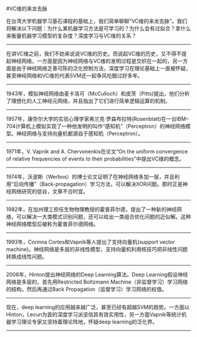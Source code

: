 #VC维的来龙去脉

在台湾大学机器学习基石课程的基础上，我们简单聊聊“VC维的来龙去脉”。我们将解决以下问题：为什么某机器学习方法是可学习的？为什么会有过拟合？拿什么来衡量机器学习模型的复杂度？深度学习与VC维的关系？

---

在讲VC维之前，我们不妨来说说VC维的历史。而说起VC维的历史，又不得不提起神经网络，一方面是因为神经网络与VC维的发明过程是交织在一起的，另一方面是由于神经网络乏善可陈的泛化控制方法，深度学习在理论基础上一直被怀疑，甚至神经网络和VC维的代表SVM还一起争风吃醋过好多年。

---

1943年，模拟神经网络由麦卡洛可（McCulloch）和皮茨（Pitts)提出，他们分析了理想化的人工神经元网络，并且指出了它们进行简单逻辑运算的机制。

---

1957年，康奈尔大学的实验心理学家弗兰克·罗森布拉特(Rosenblatt)在一台IBM–704计算机上模拟实现了一种他发明的叫作“感知机”（Perceptron）的神经网络模型。神经网络与支持向量机都源自于感知机（Perceptron）。

---

1971年，V. Vapnik and A. Chervonenkis在论文“On the uniform convergence of relative frequencies of events to their probabilities”中提出VC维的概念。

---

1974年，沃波斯（Werbos）的博士论文证明了在神经网络多加一层，并且利用“后向传播”（Back-propagation）学习方法，可以解决XOR问题。那时正是神经网络研究的低谷，文章不合时宜。

---

1982年，在加州理工担任生物物理教授的霍普菲尔德，提出了一种新的神经网络，可以解决一大类模式识别问题，还可以给出一类组合优化问题的近似解。这种神经网络模型后被称为霍普菲尔德网络。

---

1993年，Corinna Cortes和Vapnik等人提出了支持向量机(support vector machine)。神经网络是多层的非线性模型，支持向量机利用核技巧把非线性问题转换成线性问题。

---

2006年，Hinton提出神经网络的Deep Learning算法。Deep Learning假设神经网络是多层的，首先用Restricted Boltzmann Machine（非监督学习）学习网络的结构，然后再通过Back Propagation（监督学习）学习网络的权值。

---

现在，deep learning的应用越来越广泛，甚至已经有超越SVM的趋势。一方面以Hinton，Lecun为首的深度学习派坚信其有效实用性，另一方面Vapnik等统计机器学习理论专家又坚持着理论阵地，怀疑deep learning的泛化界。

---

